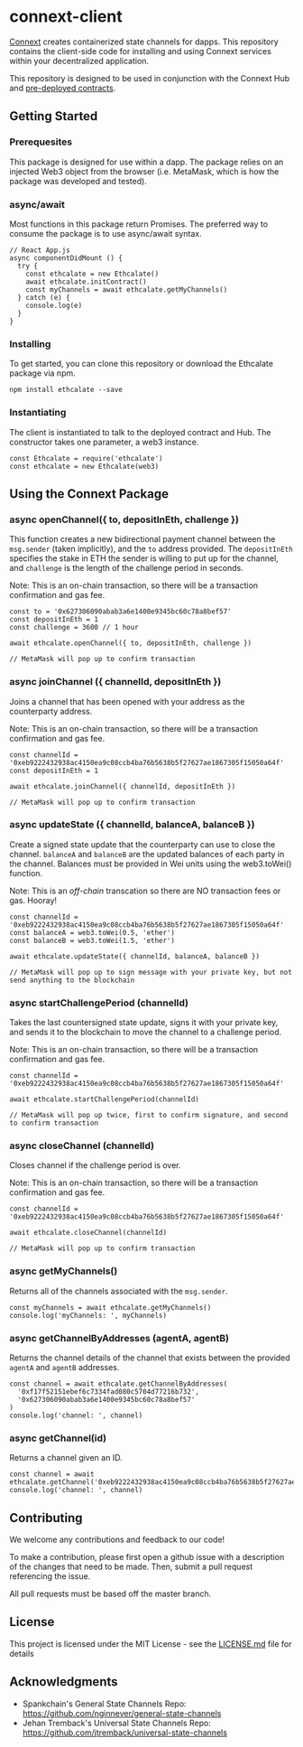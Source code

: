# connext-client
[Connext](http://connext.network) creates containerized state channels for dapps. This repository contains the client-side code for installing and using Connext services within your decentralized application.

This repository is designed to be used in conjunction with the Connext Hub and [pre-deployed contracts](https://github.com/ConnextProject/ethcalate-2waypayment).

## Getting Started
### Prerequesites
This package is designed for use within a dapp. The package relies on an injected Web3 object from the browser (i.e. MetaMask, which is how the package was developed and tested).

### async/await
Most functions in this package return Promises. The preferred way to consume the package is to use async/await syntax.

```
// React App.js
async componentDidMount () {
  try {
    const ethcalate = new Ethcalate()
    await ethcalate.initContract()
    const myChannels = await ethcalate.getMyChannels()
  } catch (e) {
    console.log(e)
  }
}
```

### Installing
To get started, you can clone this repository or download the Ethcalate package via npm.

```
npm install ethcalate --save
```

### Instantiating
The client is instantiated to talk to the deployed contract and Hub. The constructor takes one parameter, a web3 instance.

```
const Ethcalate = require('ethcalate')
const ethcalate = new Ethcalate(web3)
```

## Using the Connext Package

### async openChannel({ to, depositInEth, challenge })

This function creates a new bidirectional payment channel between the `msg.sender` (taken implicitly), and the `to` address provided. The `depositInEth` specifies the stake in ETH the sender is willing to put up for the channel, and `challenge` is the length of the challenge period in seconds.

Note: This is an on-chain transaction, so there will be a transaction confirmation and gas fee.

```
const to = '0x627306090abab3a6e1400e9345bc60c78a8bef57'
const depositInEth = 1
const challenge = 3600 // 1 hour

await ethcalate.openChannel({ to, depositInEth, challenge })

// MetaMask will pop up to confirm transaction
```

### async joinChannel ({ channelId, depositInEth })

Joins a channel that has been opened with your address as the counterparty address.

Note: This is an on-chain transaction, so there will be a transaction confirmation and gas fee.

```
const channelId = '0xeb9222432938ac4150ea9c08ccb4ba76b5638b5f27627ae1867305f15050a64f'
const depositInEth = 1

await ethcalate.joinChannel({ channelId, depositInEth })

// MetaMask will pop up to confirm transaction
```

### async updateState ({ channelId, balanceA, balanceB })

Create a signed state update that the counterparty can use to close the channel. `balanceA` and `balanceB` are the updated balances of each party in the channel. Balances must be provided in Wei units using the web3.toWei() function.

Note: This is an *off-chain* transcation so there are NO transaction fees or gas. Hooray!

```
const channelId = '0xeb9222432938ac4150ea9c08ccb4ba76b5638b5f27627ae1867305f15050a64f'
const balanceA = web3.toWei(0.5, 'ether')
const balanceB = web3.toWei(1.5, 'ether')

await ethcalate.updateState({ channelId, balanceA, balanceB })

// MetaMask will pop up to sign message with your private key, but not send anything to the blockchain
```

### async startChallengePeriod (channelId)

Takes the last countersigned state update, signs it with your private key, and sends it to the blockchain to move the channel to a challenge period.

Note: This is an on-chain transaction, so there will be a transaction confirmation and gas fee.

```
const channelId = '0xeb9222432938ac4150ea9c08ccb4ba76b5638b5f27627ae1867305f15050a64f'

await ethcalate.startChallengePeriod(channelId)

// MetaMask will pop up twice, first to confirm signature, and second to confirm transaction
```

### async closeChannel (channelId)

Closes channel if the challenge period is over.

Note: This is an on-chain transaction, so there will be a transaction confirmation and gas fee.

```
const channelId = '0xeb9222432938ac4150ea9c08ccb4ba76b5638b5f27627ae1867305f15050a64f'

await ethcalate.closeChannel(channelId)

// MetaMask will pop up to confirm transaction
```

### async getMyChannels()

Returns all of the channels associated with the `msg.sender`.

```
const myChannels = await ethcalate.getMyChannels()
console.log('myChannels: ', myChannels)
```

### async getChannelByAddresses (agentA, agentB)

Returns the channel details of the channel that exists between the provided `agentA` and `agentB` addresses.
```
const channel = await ethcalate.getChannelByAddresses(
  '0xf17f52151ebef6c7334fad080c5704d77216b732', 
  '0x627306090abab3a6e1400e9345bc60c78a8bef57'
)
console.log('channel: ', channel)
```

### async getChannel(id)

Returns a channel given an ID.

```
const channel = await ethcalate.getChannel('0xeb9222432938ac4150ea9c08ccb4ba76b5638b5f27627ae1867305f15050a64f')
console.log('channel: ', channel)
```

## Contributing

We welcome any contributions and feedback to our code!

To make a contribution, please first open a github issue with a description of the changes that need to be made. Then, submit a pull request referencing the issue.

All pull requests must be based off the master branch.


## License

This project is licensed under the MIT License - see the [LICENSE.md](LICENSE.md) file for details

## Acknowledgments

* Spankchain's General State Channels Repo: https://github.com/nginnever/general-state-channels
* Jehan Tremback's Universal State Channels Repo: https://github.com/jtremback/universal-state-channels
